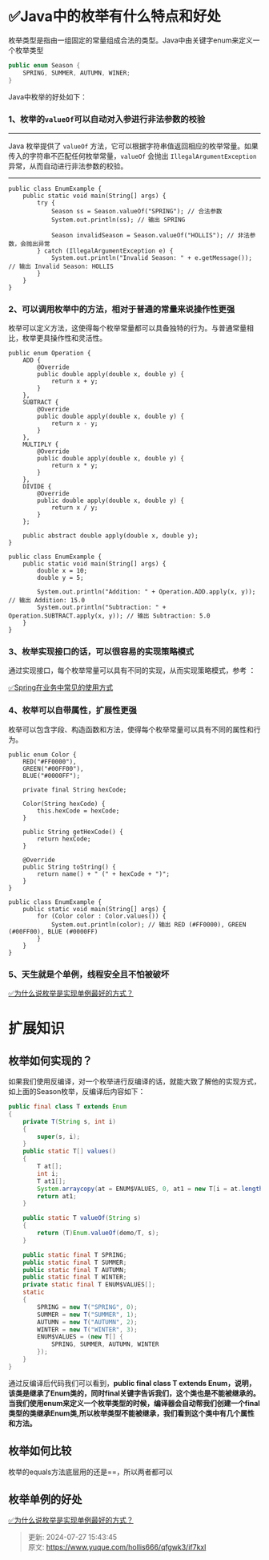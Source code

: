 # ✅Java中的枚举有什么特点和好处

枚举类型是指由一组固定的常量组成合法的类型。Java中由关键字enum来定义一个枚举类型



```java
public enum Season {
    SPRING, SUMMER, AUTUMN, WINER;
}
```



Java中枚举的好处如下：



### 1、枚举的`valueOf`可以自动对入参进行非法参数的校验
****

Java 枚举提供了 `valueOf` 方法，它可以根据字符串值返回相应的枚举常量。如果传入的字符串不匹配任何枚举常量，`valueOf` 会抛出 `IllegalArgumentException` 异常，从而自动进行非法参数的校验。

****

```plain
public class EnumExample {
    public static void main(String[] args) {
        try {
            Season ss = Season.valueOf("SPRING"); // 合法参数
            System.out.println(ss); // 输出 SPRING

            Season invalidSeason = Season.valueOf("HOLLIS"); // 非法参数，会抛出异常
        } catch (IllegalArgumentException e) {
            System.out.println("Invalid Season: " + e.getMessage()); // 输出 Invalid Season: HOLLIS
        }
    }
}

```



### 2、可以调用枚举中的方法，相对于普通的常量来说操作性更强


枚举可以定义方法，这使得每个枚举常量都可以具备独特的行为。与普通常量相比，枚举更具操作性和灵活性。



```plain
public enum Operation {
    ADD {
        @Override
        public double apply(double x, double y) {
            return x + y;
        }
    },
    SUBTRACT {
        @Override
        public double apply(double x, double y) {
            return x - y;
        }
    },
    MULTIPLY {
        @Override
        public double apply(double x, double y) {
            return x * y;
        }
    },
    DIVIDE {
        @Override
        public double apply(double x, double y) {
            return x / y;
        }
    };

    public abstract double apply(double x, double y);
}

public class EnumExample {
    public static void main(String[] args) {
        double x = 10;
        double y = 5;

        System.out.println("Addition: " + Operation.ADD.apply(x, y)); // 输出 Addition: 15.0
        System.out.println("Subtraction: " + Operation.SUBTRACT.apply(x, y)); // 输出 Subtraction: 5.0
    }
}

```



### 3、枚举实现接口的话，可以很容易的实现策略模式


通过实现接口，每个枚举常量可以具有不同的实现，从而实现策略模式，参考 ：



[✅Spring在业务中常见的使用方式](https://www.yuque.com/hollis666/qfgwk3/xn5f5v)





### 4、枚举可以自带属性，扩展性更强


枚举可以包含字段、构造函数和方法，使得每个枚举常量可以具有不同的属性和行为。



```plain
public enum Color {
    RED("#FF0000"),
    GREEN("#00FF00"),
    BLUE("#0000FF");

    private final String hexCode;

    Color(String hexCode) {
        this.hexCode = hexCode;
    }

    public String getHexCode() {
        return hexCode;
    }

    @Override
    public String toString() {
        return name() + " (" + hexCode + ")";
    }
}

public class EnumExample {
    public static void main(String[] args) {
        for (Color color : Color.values()) {
            System.out.println(color); // 输出 RED (#FF0000), GREEN (#00FF00), BLUE (#0000FF)
        }
    }
}

```



### 5、天生就是个单例，线程安全且不怕被破坏


[✅为什么说枚举是实现单例最好的方式？](https://www.yuque.com/hollis666/qfgwk3/dt4dp5iq77akg00u)







# 扩展知识
## 枚举如何实现的？


如果我们使用反编译，对一个枚举进行反编译的话，就能大致了解他的实现方式，如上面的Season枚举，反编译后内容如下：



```java
public final class T extends Enum
{
    private T(String s, int i)
    {
        super(s, i);
    }
    public static T[] values()
    {
        T at[];
        int i;
        T at1[];
        System.arraycopy(at = ENUM$VALUES, 0, at1 = new T[i = at.length], 0, i);
        return at1;
    }

    public static T valueOf(String s)
    {
        return (T)Enum.valueOf(demo/T, s);
    }

    public static final T SPRING;
    public static final T SUMMER;
    public static final T AUTUMN;
    public static final T WINTER;
    private static final T ENUM$VALUES[];
    static
    {
        SPRING = new T("SPRING", 0);
        SUMMER = new T("SUMMER", 1);
        AUTUMN = new T("AUTUMN", 2);
        WINTER = new T("WINTER", 3);
        ENUM$VALUES = (new T[] {
            SPRING, SUMMER, AUTUMN, WINTER
        });
    }
}
```



通过反编译后代码我们可以看到，**public final class T extends Enum，说明，该类是继承了Enum类的，同时final关键字告诉我们，这个类也是不能被继承的。当我们使用enum来定义一个枚举类型的时候，编译器会自动帮我们创建一个final类型的类继承Enum类,所以枚举类型不能被继承，我们看到这个类中有几个属性和方法。**



## 枚举如何比较
枚举的equals方法底层用的还是==，所以两者都可以



## 枚举单例的好处


[✅为什么说枚举是实现单例最好的方式？](https://www.yuque.com/hollis666/qfgwk3/dt4dp5iq77akg00u)





> 更新: 2024-07-27 15:43:45  
> 原文: <https://www.yuque.com/hollis666/qfgwk3/if7kxl>